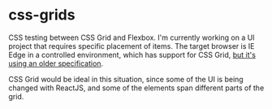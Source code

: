 # css-grids
CSS testing between CSS Grid and Flexbox. I'm currently working on a UI project that requires specific placement of items. The target browser is IE Edge in a controlled environment, which has support for CSS Grid, [but it's using an older specification](https://wpdev.uservoice.com/forums/257854-microsoft-edge-developer/suggestions/6514853-update-css-grid).

CSS Grid would be ideal in this situation, since some of the UI is being changed with ReactJS, and some of the elements span different parts of the grid.
